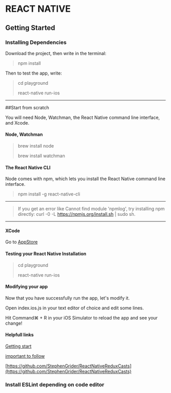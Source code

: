 # REACT NATIVE

## Getting Started 

### Installing Dependencies

Download the project, then write in the terminal:

> npm install

Then to test the app, write:

>cd playground
>
>react-native run-ios

---

##Start from scratch 

You will need Node, Watchman, the React Native command line interface, and Xcode.

#### Node, Watchman

>  brew install node
>
>  brew install watchman

#### The React Native CLI

Node comes with npm, which lets you install the React Native command line interface.

>npm install -g react-native-cli

---

>If you get an error like Cannot find module 'npmlog', try installing npm directly: curl -0 -L https://npmjs.org/install.sh | sudo sh.

---

#### XCode

Go to [AppStore](https://itunes.apple.com/us/app/xcode/id497799835?mt=12)

#### Testing your React Native Installation

>cd playground
>
>react-native run-ios

#### Modifying your app 
Now that you have successfully run the app, let's modify it.

Open index.ios.js in your text editor of choice and edit some lines.

Hit Command⌘ + R in your iOS Simulator to reload the app and see your change!

#### Helpfull links

[Getting start](https://facebook.github.io/react-native/docs/getting-started.html)

[important to follow](https://github.com/facebook/react-native)

[https://github.com/StephenGrider/ReactNativeReduxCasts](https://github.com/StephenGrider/ReactNativeReduxCasts)


### Install ESLint depending on code editor